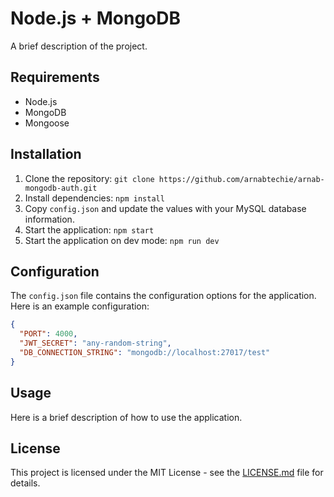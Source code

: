 # Node.js + MongoDB

A brief description of the project.

## Requirements

- Node.js
- MongoDB
- Mongoose

## Installation

1. Clone the repository: `git clone https://github.com/arnabtechie/arnab-mongodb-auth.git`
2. Install dependencies: `npm install`
3. Copy `config.json` and update the values with your MySQL database information.
4. Start the application: `npm start`
5. Start the application on dev mode: `npm run dev`

## Configuration

The `config.json` file contains the configuration options for the application. Here is an example configuration:

```json
{
  "PORT": 4000,
  "JWT_SECRET": "any-random-string",
  "DB_CONNECTION_STRING": "mongodb://localhost:27017/test"
}
```

## Usage

Here is a brief description of how to use the application.

## License

This project is licensed under the MIT License - see the [LICENSE.md](LICENSE.md) file for details.
